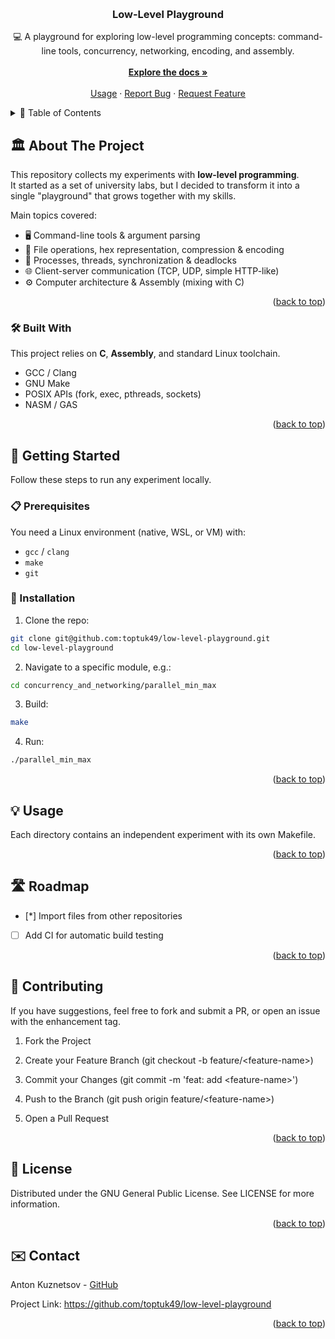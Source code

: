 <a id="readme-top"></a>

<!-- PROJECT LOGO -->
<br />
<div align="center">
  <h3 align="center">Low-Level Playground</h3>

  <p align="center">
    💻 A playground for exploring low-level programming concepts: command-line tools, concurrency, networking, encoding, and assembly.<br />
    <br />
    <a href="#about-the-project"><strong>Explore the docs »</strong></a>
    <br />
    <br />
    <a href="#usage">Usage</a>
    ·
    <a href="https://github.com/toptuk49/low-level-playground/issues">Report Bug</a>
    ·
    <a href="https://github.com/toptuk49/low-level-playground/issues">Request Feature</a>
  </p>
</div>

<!-- TABLE OF CONTENTS -->
<details>
  <summary>📖 Table of Contents</summary>
  <ol>
    <li><a href="#about-the-project">🏛 About The Project</a></li>
    <li><a href="#built-with">🛠 Built With</a></li>
    <li>
      <a href="#getting-started">🚀 Getting Started</a>
      <ul>
        <li><a href="#prerequisites">📋 Prerequisites</a></li>
        <li><a href="#installation">💾 Installation</a></li>
      </ul>
    </li>
    <li><a href="#usage">💡 Usage</a></li>
    <li><a href="#roadmap">🛣 Roadmap</a></li>
    <li><a href="#contributing">🤝 Contributing</a></li>
    <li><a href="#license">📄 License</a></li>
    <li><a href="#contact">✉️ Contact</a></li>
  </ol>
</details>

<!-- ABOUT THE PROJECT -->

## 🏛 About The Project

This repository collects my experiments with **low-level programming**.  
It started as a set of university labs, but I decided to transform it into a single "playground" that grows together with my skills.

Main topics covered:

- 🖥 Command-line tools & argument parsing
- 📂 File operations, hex representation, compression & encoding
- 🧵 Processes, threads, synchronization & deadlocks
- 🌐 Client-server communication (TCP, UDP, simple HTTP-like)
- ⚙️ Computer architecture & Assembly (mixing with C)

<p align="right">(<a href="#readme-top">back to top</a>)</p>

### 🛠 Built With

This project relies on **C**, **Assembly**, and standard Linux toolchain.

- GCC / Clang
- GNU Make
- POSIX APIs (fork, exec, pthreads, sockets)
- NASM / GAS

<p align="right">(<a href="#readme-top">back to top</a>)</p>

<!-- GETTING STARTED -->

## 🚀 Getting Started

Follow these steps to run any experiment locally.

### 📋 Prerequisites

You need a Linux environment (native, WSL, or VM) with:

- `gcc` / `clang`
- `make`
- `git`

### 💾 Installation

1. Clone the repo:

```sh
git clone git@github.com:toptuk49/low-level-playground.git
cd low-level-playground
```

2. Navigate to a specific module, e.g.:

```sh
cd concurrency_and_networking/parallel_min_max
```

3. Build:

```sh
make
```

4. Run:

```sh
./parallel_min_max
```

<p align="right">(<a href="#readme-top">back to top</a>)</p>

<!-- USAGE EXAMPLES -->

## 💡 Usage

Each directory contains an independent experiment with its own Makefile.

<p align="right">(<a href="#readme-top">back to top</a>)</p>

<!-- ROADMAP -->

## 🛣 Roadmap

- [*] Import files from other repositories

- [ ] Add CI for automatic build testing

<p align="right">(<a href="#readme-top">back to top</a>)</p>

<!-- CONTRIBUTING -->

## 🤝 Contributing

If you have suggestions, feel free to fork and submit a PR, or open an issue with the enhancement tag.

1. Fork the Project

2. Create your Feature Branch (git checkout -b feature/\<feature-name\>)

3. Commit your Changes (git commit -m 'feat: add \<feature-name\>')

4. Push to the Branch (git push origin feature/\<feature-name\>)

5. Open a Pull Request

<p align="right">(<a href="#readme-top">back to top</a>)</p>

<!-- LICENSE -->

## 📄 License

Distributed under the GNU General Public License. See LICENSE for more information.

<p align="right">(<a href="#readme-top">back to top</a>)</p>

<!-- CONTACT -->

## ✉️ Contact

Anton Kuznetsov - <a href="https://github.com/toptuk49">GitHub</a>

Project Link: https://github.com/toptuk49/low-level-playground

<p align="right">(<a href="#readme-top">back to top</a>)</p>
